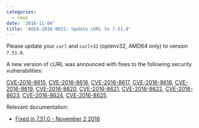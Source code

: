 ```yaml
---
categories:
  - news
date: '2016-11-04'
title: 'AOSA-2016-0021: Update cURL to 7.51.0'
---
```



Please update your `curl` and `curl+32` (optenv32, AMD64 only) to version `7.51.0`.

A new version of cURL was announced with fixes to the following security vulnerabilities:

[CVE-2016-8615](https://cve.mitre.org/cgi-bin/cvename.cgi?name=CVE-2016-8615), [CVE-2016-8616](https://cve.mitre.org/cgi-bin/cvename.cgi?name=CVE-2016-8616), [CVE-2016-8617](https://cve.mitre.org/cgi-bin/cvename.cgi?name=CVE-2016-8617), [CVE-2016-8618](https://cve.mitre.org/cgi-bin/cvename.cgi?name=CVE-2016-8618), [CVE-2016-8619](https://cve.mitre.org/cgi-bin/cvename.cgi?name=CVE-2016-8619), [CVE-2016-8620](https://cve.mitre.org/cgi-bin/cvename.cgi?name=CVE-2016-8620), [CVE-2016-8621](https://cve.mitre.org/cgi-bin/cvename.cgi?name=CVE-2016-8621), [CVE-2016-8622](https://cve.mitre.org/cgi-bin/cvename.cgi?name=CVE-2016-8622), [CVE-2016-8623](https://cve.mitre.org/cgi-bin/cvename.cgi?name=CVE-2016-8623), [CVE-2016-8624](https://cve.mitre.org/cgi-bin/cvename.cgi?name=CVE-2016-8624), [CVE-2016-8625](https://cve.mitre.org/cgi-bin/cvename.cgi?name=CVE-2016-8625).

Relevant documentation:

- [Fixed in 7.51.0 - November 2 2016](https://curl.haxx.se/changes.html#7_51_0)